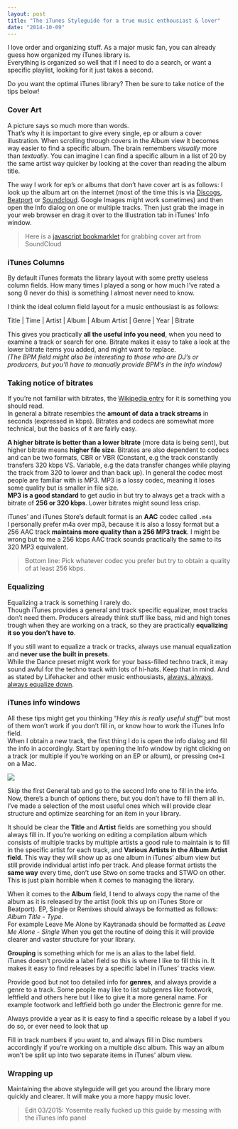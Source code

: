 ```yaml
---
layout: post
title: "The iTunes Styleguide for a true music enthousiast & lover"
date: "2014-10-09"
---
```


I love order and organizing stuff. As a major music fan, you can already guess how organized my iTunes library is.  
Everything is organized so well that if I need to do a search, or want a specific playlist, looking for it just takes a second.

Do you want the optimal iTunes library? Then be sure to take notice of the tips below!

### Cover Art

A picture says so much more than words.  
That’s why it is important to give every single, ep or album a cover illustration. When scrolling through covers in the Album view it becomes way easier to find a specific album. The brain remembers _visually_ more than _textually_. You can imagine I can find a specific album in a list of 20 by the same artist way quicker by looking at the cover than reading the album title.

The way I work for ep’s or albums that don’t have cover art is as follows: I look up the album art on the internet (most of the time this is via [Discogs](https://discogs.com), [Beatport](https://beatport.com) or [Soundcloud](https://soundcloud.com). Google Images might work sometimes) and then open the Info dialog on one or multiple tracks. Then just grab the image in your web browser en drag it over to the Illustration tab in iTunes’ Info window.

> Here is a [javascript bookmarklet](https://gist.github.com/thibmaek/83e00a0a62fdfbc83e81) for grabbing cover art from SoundCloud

### iTunes Columns

By default iTunes formats the library layout with some pretty useless column fields. How many times I played a song or how much I’ve rated a song (I never do this) is something I almost never need to know.

I think the ideal column field layout for a music enthousiast is as follows:

Title | Time | Artist | Album | Album Artist | Genre | Year | Bitrate

This gives you practically **all the useful info you need**, when you need to examine a track or search for one. Bitrate makes it easy to take a look at the lower bitrate items you added, and might want to replace.  
_(The BPM field might also be interesting to those who are DJ’s or producers, but you’ll have to manually provide BPM’s in the Info window)_

### Taking notice of bitrates

If you’re not familiar with bitrates, the [Wikipedia entry](https://en.wikipedia.org/wiki/Bit_rate#Multimedia) for it is something you should read.  
In general a bitrate resembles the **amount of data a track streams** in seconds (expressed in kbps). Bitrates and codecs are somewhat more technical, but the basics of it are fairly easy.

**A higher bitrate is better than a lower bitrate** (more data is being sent), but higher bitrate means **higher file size**. Bitrates are also dependent to codecs and can be two formats, CBR or VBR (Constant, e.g the track constantly transfers 320 kbps VS. Variable, e.g the data transfer changes while playing the track from 320 to lower and than back up). In general the codec most people are familiar with is MP3. MP3 is a lossy codec, meaning it loses some quality but is smaller in file size.  
**MP3 is a good standard** to get audio in but try to always get a track with a bitrate of **256 or 320 kbps**. Lower bitrates might sound less crisp.

iTunes’ and iTunes Store’s default format is an **AAC** codec called `.m4a`  
I personally prefer m4a over mp3, because it is also a lossy format but a 256 AAC track **maintains more quality than a 256 MP3 track**. I might be wrong but to me a 256 kbps AAC track sounds practically the same to its 320 MP3 equivalent.

> Bottom line: Pick whatever codec you prefer but try to obtain a quality of at least 256 kbps.

### Equalizing

Equalizing a track is something I rarely do.  
Though iTunes provides a general and track specific equalizer, most tracks don’t need them. Producers already think stuff like bass, mid and high tones trough when they are working on a track, so they are practically **equalizing it so you don’t have to**.

If you still want to equalize a track or tracks, always use manual equalization and **never use the built in presets**.  
While the Dance preset might work for your bass-filled techno track, it may sound awful for the techno track with lots of hi-hats. Keep that in mind.
And as stated by Lifehacker and other music enthousiasts, [always, always, always equalize down](https://lifehacker.com/should-i-use-an-equalizer-when-i-listen-to-music-1488713937).

### iTunes info windows

All these tips might get you thinking “_Hey this is really useful stuff_” but most of them won’t work if you don’t fill in, or know how to work the iTunes Info field.  
When I obtain a new track, the first thing I do is open the info dialog and fill the info in accordingly. Start by opening the Info window by right clicking on a track (or multiple if you’re working on an EP or album), or pressing `Cmd+I` on a Mac.

![](https://imgur.com/mIMSnYV.png])

Skip the first General tab and go to the second Info one to fill in the info.  
Now, there’s a bunch of options there, but you don’t have to fill them all in. I’ve made a selection of the most useful ones which will provide clear structure and optimize searching for an item in your library.

It should be clear the **Title** and **Artist** fields are something you should always fill in. If you’re working on editing a compilation album which consists of multiple tracks by multiple artists a good rule to maintain is to fill in the specific artist for each track, and **Various Artists in the Album Artist field**. This way they will show up as one album in iTunes’ album view but still provide individual artist info per track. And please format artists the **same way** every time, don’t use Stwo on some tracks and STWO on other. This is just plain horrible when it comes to managing the library.

When it comes to the **Album** field, I tend to always copy the name of the album as it is released by the artist (look this up on iTunes Store or Beatport). EP, Single or Remixes should always be formatted as follows: _Album Title - Type_.  
For example Leave Me Alone by Kaytranada should be formatted as _Leave Me Alone - Single_ When you get the routine of doing this it will provide clearer and vaster structure for your library.

**Grouping** is something which for me is an alias to the label field.  
iTunes doesn’t provide a label field so this is where I like to fill this in. It makes it easy to find releases by a specific label in iTunes’ tracks view.

Provide good but not too detailed info for **genres**, and always provide a genre to a track. Some people may like to list subgenres like footwork, leftfield and others here but I like to give it a more general name. For example footwork and leftfield both go under the Electronic genre for me.

Always provide a year as it is easy to find a specific release by a label if you do so, or ever need to look that up

Fill in track numbers if you want to, and always fill in Disc numbers accordingly if you’re working on a multiple disc album.
This way an album won’t be split up into two separate items in iTunes’ album view.

### Wrapping up

Maintaining the above styleguide will get you around the library more quickly and clearer. It will make you a more happy music lover.

> Edit 03/2015: Yosemite really fucked up this guide by messing with the iTunes info panel
